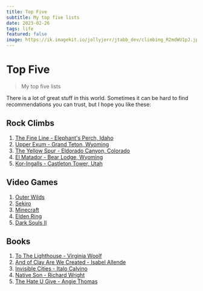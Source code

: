 ```yaml
---
title: Top Five
subtitle: My top five lists
date: 2023-02-26
tags: life
featured: false
image: https://ik.imagekit.io/jollyjerr/jtabb_dev/climbing_R2mdWU1pJ.jpg?ik-sdk-version=javascript-1.4.3&updatedAt=1652395182898&tr=w-1080%2Ch-1080%2Cfo-auto
---
```


# Top Five

> My top five lists

There is a lot of great stuff in this world. Sometimes it can be hard to find recommendations you can trust, but I hope you like these:

## Rock Climbs

1. [The Fine Line - Elephant's Perch, Idaho](https://www.mountainproject.com/route/105996519/the-fine-line)
2. [Upper Exum - Grand Teton, Wyoming](https://www.mountainproject.com/route/105933562/upper-exum)
3. [The Yellow Spur - Eldorado Canyon, Colorado](https://www.mountainproject.com/route/105748657/the-yellow-spur)
4. [El Matador - Bear Lodge, Wyoming](https://www.mountainproject.com/route/105714944/el-matador)
5. [Kor-Ingalls - Castleton Tower, Utah](https://www.mountainproject.com/route/105717289/kor-ingalls-route)

## Video Games

1. [Outer Wilds](https://store.steampowered.com/app/753640/Outer_Wilds/)
2. [Sekiro](https://store.steampowered.com/app/814380/Sekiro_Shadows_Die_Twice__GOTY_Edition/)
3. [Minecraft](https://www.minecraft.net/en-us)
4. [Elden Ring](https://store.steampowered.com/app/1245620/ELDEN_RING/)
5. [Dark Souls II](https://store.steampowered.com/app/335300/DARK_SOULS_II_Scholar_of_the_First_Sin/)

## Books

1. [To The Lighthouse - Virginia Woolf](https://www.goodreads.com/book/show/11023918-to-the-lighthouse)
2. [And of Clay Are We Created - Isabel Allende](https://www.goodreads.com/en/book/show/37651700)
3. [Invisible Cities - Italo Calvino](https://www.goodreads.com/book/show/49605492-invisible-cities)
4. [Native Son - Richard Wright](https://www.goodreads.com/book/show/15622.Native_Son)
5. [The Hate U Give - Angie Thomas](https://www.goodreads.com/book/show/36862147-the-hate-u-give)
